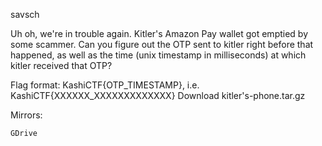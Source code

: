 savsch

Uh oh, we're in trouble again. Kitler's Amazon Pay wallet got emptied by some scammer. Can you figure out the OTP sent to kitler right before that happened, as well as the time (unix timestamp in milliseconds) at which kitler received that OTP?

Flag format: KashiCTF{OTP_TIMESTAMP}, i.e. KashiCTF{XXXXXX_XXXXXXXXXXXXX}
Download kitler's-phone.tar.gz

Mirrors:

    GDrive
